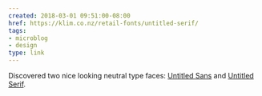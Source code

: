 ```yaml
---
created: 2018-03-01 09:51:00-08:00
href: https://klim.co.nz/retail-fonts/untitled-serif/
tags:
- microblog
- design
type: link
---
```


Discovered two nice looking neutral type faces: [Untitled Sans](https://klim.co.nz/retail-fonts/untitled-sans/) and [Untitled Serif](https://klim.co.nz/retail-fonts/untitled-serif/).